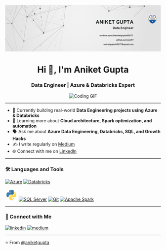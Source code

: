 
![Background](https://github.com/ani97/ani97/blob/36eb994ac4a4e557c5078d784a5c9a9b6a5f6707/Background.png)

<h1 align="center">Hi 👋, I'm Aniket Gupta</h1>
<h3 align="center">Data Engineer | Azure & Databricks Expert </h3>

<p align="center">
  <img src="https://github.com/aniketgupta/aniketgupta/blob/main/Github_Cover_Profile.gif" width="400" alt="Coding GIF">
</p>

---

- 🔭 Currently building real-world **Data Engineering projects using Azure & Databricks**
- 🌱 Learning more about **Cloud architecture, Spark optimization, and automation**
- 🗣️ Ask me about **Azure Data Engineering, Databricks, SQL, and Growth Hacks**
- ✍️ I write regularly on [Medium](https://medium.com/@aniketgupta00077)
- 🌐 Connect with me on [LinkedIn](https://www.linkedin.com/in/aniket-gupta-82b030106/)


---

### 🛠️ Languages and Tools

<p align="left">
  <a href="https://azure.microsoft.com" target="_blank"><img src="https://www.vectorlogo.zone/logos/microsoft_azure/microsoft_azure-icon.svg" alt="Azure" width="40" height="40"/></a>
  <a href="https://www.databricks.com/" target="_blank">
  <img src="https://w7.pngwing.com/pngs/769/465/png-transparent-databricks-full-logo-tech-companies.png" alt="Databricks" width="100" height="40"/>
</a>

  <a href="https://www.python.org" target="_blank"><img src="https://raw.githubusercontent.com/devicons/devicon/master/icons/python/python-original.svg" alt="Python" width="40" height="40"/></a>
  <a href="https://www.sqlservertutorial.net/" target="_blank"><img src="https://www.svgrepo.com/show/303229/microsoft-sql-server-logo.svg" alt="SQL Server" width="40" height="40"/></a>
  <a href="https://git-scm.com/" target="_blank"><img src="https://www.vectorlogo.zone/logos/git-scm/git-scm-icon.svg" alt="Git" width="40" height="40"/></a>
  <a href="https://spark.apache.org/" target="_blank">
  <img src="https://upload.wikimedia.org/wikipedia/commons/thumb/f/f3/Apache_Spark_logo.svg/2560px-Apache_Spark_logo.svg.png" alt="Apache Spark" width="100" height="40"/>
</a>

</p>

---

### 🤝 Connect with Me

<p align="left">
  <a href="https://linkedin.com/in/aniket-gupta-82b030106/" target="blank"><img align="center" src="https://cdn.jsdelivr.net/npm/simple-icons@v3/icons/linkedin.svg" alt="linkedin" height="30" width="40" /></a>
  <a href="https://medium.com/@aniketgupta00077" target="blank"><img align="center" src="https://cdn.jsdelivr.net/npm/simple-icons@v3/icons/medium.svg" alt="medium" height="30" width="40" /></a>
</p>

---

⭐️ From [@aniketgupta](https://github.com/aniketgupta)
